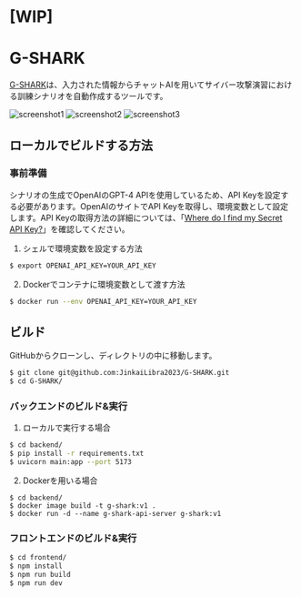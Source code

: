 # [WIP]
# G-SHARK

[G-SHARK](https://jinkai-libra-2023.web.app/)は、入力された情報からチャットAIを用いてサイバー攻撃演習における訓練シナリオを自動作成するツールです。  

![screenshot1](https://github.com/JinkaiLibra2023/G-SHARK/blob/main/screenshot/screenshot1.png?raw=true)
![screenshot2](https://github.com/JinkaiLibra2023/G-SHARK/blob/main/screenshot/screenshot2.png?raw=true)
![screenshot3](https://github.com/JinkaiLibra2023/G-SHARK/blob/main/screenshot/screenshot3.png?raw=true)

## ローカルでビルドする方法

### 事前準備

シナリオの生成でOpenAIのGPT-4 APIを使用しているため、API Keyを設定する必要があります。OpenAIのサイトでAPI Keyを取得し、環境変数として設定します。API Keyの取得方法の詳細については、「[Where do I find my Secret API Key?](https://help.openai.com/en/articles/4936850-where-do-i-find-my-secret-api-key)」を確認してください。  
  
1. シェルで環境変数を設定する方法
```sh
$ export OPENAI_API_KEY=YOUR_API_KEY
```
2. Dockerでコンテナに環境変数として渡す方法
```sh
$ docker run --env OPENAI_API_KEY=YOUR_API_KEY
```

## ビルド

GitHubからクローンし、ディレクトリの中に移動します。
```sh
$ git clone git@github.com:JinkaiLibra2023/G-SHARK.git
$ cd G-SHARK/
```

### バックエンドのビルド&実行

1. ローカルで実行する場合
```sh
$ cd backend/
$ pip install -r requirements.txt
$ uvicorn main:app --port 5173
```

2. Dockerを用いる場合
```
$ cd backend/
$ docker image build -t g-shark:v1 .
$ docker run -d --name g-shark-api-server g-shark:v1
```

### フロントエンドのビルド&実行

```sh
$ cd frontend/
$ npm install
$ npm run build
$ npm run dev
```

